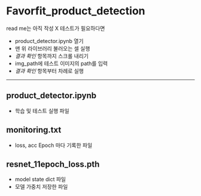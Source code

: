 # Favorfit_product_detection
read me는 아직 작성 X
테스트가 필요하다면
- product_detector.ipynb 열기
- 맨 위 라이브러리 불러오는 셀 실행
- *결과 확인* 항목까지 스크롤 내리기
- img_path에 테스트 이미지의 path를 입력
- *결과 확인* 항목부터 차례로 실행

---
## product_detector.ipynb
- 학습 및 테스트 실행 파일
## monitoring.txt
- loss, acc Epoch 마다 기록한 파일
## resnet_11epoch_loss.pth
- model state dict 파일
- 모델 가중치 저장한 파일

